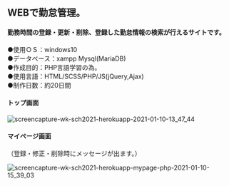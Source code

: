 ## WEBで勤怠管理。  
  
#### 勤務時間の登録・更新・削除、登録した勤怠情報の検索が行えるサイトです。  
●使用ＯＳ：windows10  
●データベース：xampp Mysql(MariaDB)  
●作成目的：PHP言語学習の為。  
●使用言語：HTML/SCSS/PHP/JS(jQuery,Ajax)  
●制作日数：約20日間

#### トップ画面 
  
![screencapture-wk-sch2021-herokuapp-2021-01-10-13_47_44](https://user-images.githubusercontent.com/73923419/104114721-f5b69100-534a-11eb-9a40-6933f1aea9ad.png)  
  
#### マイページ画面
（登録・修正・削除時にメッセージが出ます。）  

  
![screencapture-wk-sch2021-herokuapp-mypage-php-2021-01-10-15_39_03](https://user-images.githubusercontent.com/73923419/104116314-d1fb4700-535a-11eb-8193-a52d5447878d.png)



